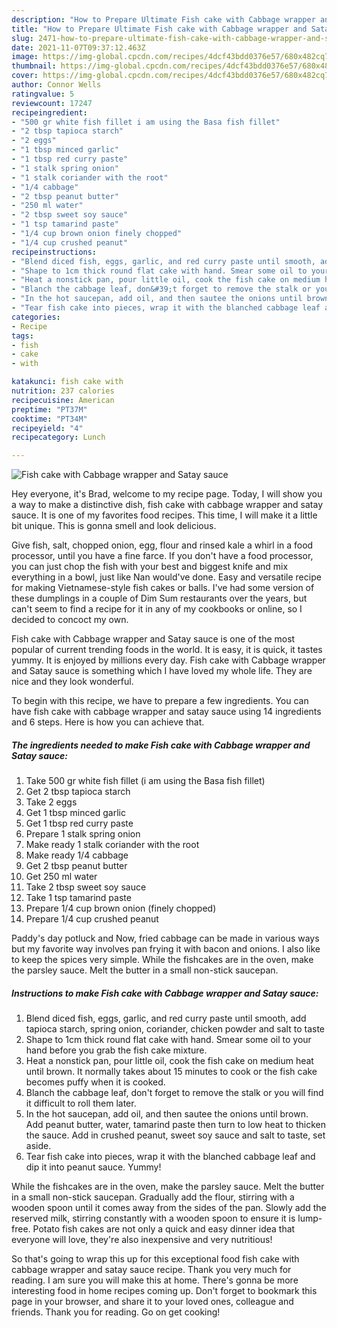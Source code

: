 ```yaml
---
description: "How to Prepare Ultimate Fish cake with Cabbage wrapper and Satay sauce"
title: "How to Prepare Ultimate Fish cake with Cabbage wrapper and Satay sauce"
slug: 2471-how-to-prepare-ultimate-fish-cake-with-cabbage-wrapper-and-satay-sauce
date: 2021-11-07T09:37:12.463Z
image: https://img-global.cpcdn.com/recipes/4dcf43bdd0376e57/680x482cq70/fish-cake-with-cabbage-wrapper-and-satay-sauce-recipe-main-photo.jpg
thumbnail: https://img-global.cpcdn.com/recipes/4dcf43bdd0376e57/680x482cq70/fish-cake-with-cabbage-wrapper-and-satay-sauce-recipe-main-photo.jpg
cover: https://img-global.cpcdn.com/recipes/4dcf43bdd0376e57/680x482cq70/fish-cake-with-cabbage-wrapper-and-satay-sauce-recipe-main-photo.jpg
author: Connor Wells
ratingvalue: 5
reviewcount: 17247
recipeingredient:
- "500 gr white fish fillet i am using the Basa fish fillet"
- "2 tbsp tapioca starch"
- "2 eggs"
- "1 tbsp minced garlic"
- "1 tbsp red curry paste"
- "1 stalk spring onion"
- "1 stalk coriander with the root"
- "1/4 cabbage"
- "2 tbsp peanut butter"
- "250 ml water"
- "2 tbsp sweet soy sauce"
- "1 tsp tamarind paste"
- "1/4 cup brown onion finely chopped"
- "1/4 cup crushed peanut"
recipeinstructions:
- "Blend diced fish, eggs, garlic, and red curry paste until smooth, add tapioca starch, spring onion, coriander, chicken powder and salt to taste"
- "Shape to 1cm thick round flat cake with hand. Smear some oil to your hand before you grab the fish cake mixture."
- "Heat a nonstick pan, pour little oil, cook the fish cake on medium heat until brown. It normally takes about 15 minutes to cook or the fish cake becomes puffy when it is cooked."
- "Blanch the cabbage leaf, don&#39;t forget to remove the stalk or you will find it difficult to roll them later."
- "In the hot saucepan, add oil, and then sautee the onions until brown. Add peanut butter, water, tamarind paste then turn to low heat to thicken the sauce. Add in crushed peanut, sweet soy sauce and salt to taste, set aside."
- "Tear fish cake into pieces, wrap it with the blanched cabbage leaf and dip it into peanut sauce. Yummy!"
categories:
- Recipe
tags:
- fish
- cake
- with

katakunci: fish cake with 
nutrition: 237 calories
recipecuisine: American
preptime: "PT37M"
cooktime: "PT34M"
recipeyield: "4"
recipecategory: Lunch

---
```



![Fish cake with Cabbage wrapper and Satay sauce](https://img-global.cpcdn.com/recipes/4dcf43bdd0376e57/680x482cq70/fish-cake-with-cabbage-wrapper-and-satay-sauce-recipe-main-photo.jpg)

Hey everyone, it's Brad, welcome to my recipe page. Today, I will show you a way to make a distinctive dish, fish cake with cabbage wrapper and satay sauce. It is one of my favorites food recipes. This time, I will make it a little bit unique. This is gonna smell and look delicious.

Give fish, salt, chopped onion, egg, flour and rinsed kale a whirl in a food processor, until you have a fine farce. If you don&#39;t have a food processor, you can just chop the fish with your best and biggest knife and mix everything in a bowl, just like Nan would&#39;ve done. Easy and versatile recipe for making Vietnamese-style fish cakes or balls. I&#39;ve had some version of these dumplings in a couple of Dim Sum restaurants over the years, but can&#39;t seem to find a recipe for it in any of my cookbooks or online, so I decided to concoct my own.

Fish cake with Cabbage wrapper and Satay sauce is one of the most popular of current trending foods in the world. It is easy, it is quick, it tastes yummy. It is enjoyed by millions every day. Fish cake with Cabbage wrapper and Satay sauce is something which I have loved my whole life. They are nice and they look wonderful.


To begin with this recipe, we have to prepare a few ingredients. You can have fish cake with cabbage wrapper and satay sauce using 14 ingredients and 6 steps. Here is how you can achieve that.

<!--inarticleads1-->

##### The ingredients needed to make Fish cake with Cabbage wrapper and Satay sauce:

1. Take 500 gr white fish fillet (i am using the Basa fish fillet)
1. Get 2 tbsp tapioca starch
1. Take 2 eggs
1. Get 1 tbsp minced garlic
1. Get 1 tbsp red curry paste
1. Prepare 1 stalk spring onion
1. Make ready 1 stalk coriander with the root
1. Make ready 1/4 cabbage
1. Get 2 tbsp peanut butter
1. Get 250 ml water
1. Take 2 tbsp sweet soy sauce
1. Take 1 tsp tamarind paste
1. Prepare 1/4 cup brown onion (finely chopped)
1. Prepare 1/4 cup crushed peanut


Paddy&#39;s day potluck and Now, fried cabbage can be made in various ways but my favorite way involves pan frying it with bacon and onions. I also like to keep the spices very simple. While the fishcakes are in the oven, make the parsley sauce. Melt the butter in a small non-stick saucepan. 

<!--inarticleads2-->

##### Instructions to make Fish cake with Cabbage wrapper and Satay sauce:

1. Blend diced fish, eggs, garlic, and red curry paste until smooth, add tapioca starch, spring onion, coriander, chicken powder and salt to taste
1. Shape to 1cm thick round flat cake with hand. Smear some oil to your hand before you grab the fish cake mixture.
1. Heat a nonstick pan, pour little oil, cook the fish cake on medium heat until brown. It normally takes about 15 minutes to cook or the fish cake becomes puffy when it is cooked.
1. Blanch the cabbage leaf, don&#39;t forget to remove the stalk or you will find it difficult to roll them later.
1. In the hot saucepan, add oil, and then sautee the onions until brown. Add peanut butter, water, tamarind paste then turn to low heat to thicken the sauce. Add in crushed peanut, sweet soy sauce and salt to taste, set aside.
1. Tear fish cake into pieces, wrap it with the blanched cabbage leaf and dip it into peanut sauce. Yummy!


While the fishcakes are in the oven, make the parsley sauce. Melt the butter in a small non-stick saucepan. Gradually add the flour, stirring with a wooden spoon until it comes away from the sides of the pan. Slowly add the reserved milk, stirring constantly with a wooden spoon to ensure it is lump-free. Potato fish cakes are not only a quick and easy dinner idea that everyone will love, they&#39;re also inexpensive and very nutritious! 

So that's going to wrap this up for this exceptional food fish cake with cabbage wrapper and satay sauce recipe. Thank you very much for reading. I am sure you will make this at home. There's gonna be more interesting food in home recipes coming up. Don't forget to bookmark this page in your browser, and share it to your loved ones, colleague and friends. Thank you for reading. Go on get cooking!
